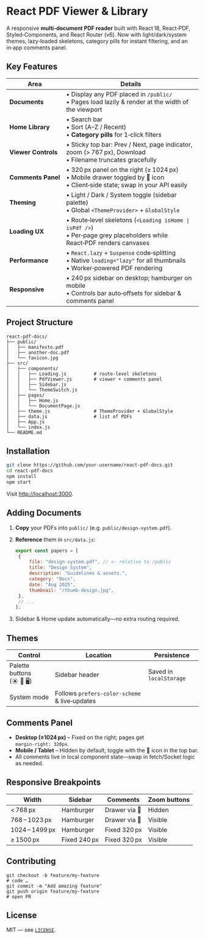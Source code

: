 # React PDF Viewer & Library

A responsive **multi‑document PDF reader** built with React 18, React‑PDF, Styled‑Components, and React Router (v6).
Now with light/dark/system themes, lazy‑loaded skeletons, category pills for instant filtering, and an in‑app comments panel.

## Key Features

| Area                | Details                                                                                                                       |
| ------------------- | ----------------------------------------------------------------------------------------------------------------------------- |
| **Documents**       | • Display any PDF placed in `/public/`<br>• Pages load lazily & render at the width of the viewport                           |
| **Home Library**    | • Search bar<br>• Sort (A–Z / Recent)<br>• **Category pills** for 1‑click filters                                             |
| **Viewer Controls** | • Sticky top bar: Prev / Next, page indicator, zoom (> 767 px), Download<br>• Filename truncates gracefully                   |
| **Comments Panel**  | • 320 px panel on the right (≥ 1024 px)<br>• Mobile drawer toggled by 💬 icon<br>• Client‑side state; swap in your API easily |
| **Theming**         | • Light / Dark / System toggle (sidebar palette)<br>• Global `<ThemeProvider>` + `GlobalStyle`                                |
| **Loading UX**      | • Route‑level skeletons (`<Loading isHome \| isPdf />`)<br>• Per‑page grey placeholders while React‑PDF renders canvases      |
| **Performance**     | • `React.lazy` + `Suspense` code‑splitting<br>• Native `loading="lazy"` for all thumbnails<br>• Worker‑powered PDF rendering  |
| **Responsive**      | • 240 px sidebar on desktop; hamburger on mobile<br>• Controls bar auto‑offsets for sidebar & comments panel                  |

## Project Structure

```text
react-pdf-docs/
├── public/
│   ├── manifesto.pdf
│   ├── another-doc.pdf
│   └── favicon.jpg
├── src/
│   ├── components/
│   │   ├── Loading.js          # route‑level skeletons
│   │   ├── PdfViewer.js        # viewer + comments panel
│   │   ├── Sidebar.js
│   │   └── ThemeSwitch.js
│   ├── pages/
│   │   ├── Home.js
│   │   └── DocumentPage.js
│   ├── theme.js                # ThemeProvider + GlobalStyle
│   ├── data.js                 # list of PDFs
│   ├── App.js
│   └── index.js
└── README.md
```

## Installation

```bash
git clone https://github.com/your‑username/react-pdf-docs.git
cd react-pdf-docs
npm install
npm start
```

Visit [http://localhost:3000](http://localhost:3000).

## Adding Documents

1. **Copy** your PDFs into `public/` (e.g. `public/design‑system.pdf`).

2. **Reference** them in `src/data.js`:

   ```js
   export const papers = [
   	{
   		file: "design-system.pdf", // <- relative to /public
   		title: "Design System",
   		description: "Guidelines & assets.",
   		category: "Docs",
   		date: "Aug 2025",
   		thumbnail: "/thumb-design.jpg",
   	},
   	// ...
   ];
   ```

3. Sidebar & Home update automatically—no extra routing required.

## Themes

| Control                  | Location                                      | Persistence             |
| ------------------------ | --------------------------------------------- | ----------------------- |
| Palette buttons (☀ 🌙 🖥) | Sidebar header                                | Saved in `localStorage` |
| System mode              | Follows `prefers‑color‑scheme` & live‑updates |                         |

## Comments Panel

- **Desktop (≥1024 px)** – Fixed on the right; pages get `margin‑right: 320px`.
- **Mobile / Tablet** – Hidden by default; toggle with the 💬 icon in the top bar.
- All comments live in local component state—swap in fetch/Socket logic as needed.

## Responsive Breakpoints

| Width           | Sidebar      | Comments      | Zoom buttons |
| --------------- | ------------ | ------------- | ------------ |
|  < 768 px       | Hamburger    | Drawer via 💬 | Hidden       |
|  768 – 1023 px  | Hamburger    | Drawer via 💬 | Visible      |
|  1024 – 1499 px | Hamburger    | Fixed 320 px  | Visible      |
|  ≥ 1500 px      | Fixed 240 px | Fixed 320 px  | Visible      |

## Contributing

```text
git checkout -b feature/my‑feature
# code …
git commit -m "Add amazing feature"
git push origin feature/my‑feature
# open PR
```

## License

MIT — see [`LICENSE`](LICENSE).

